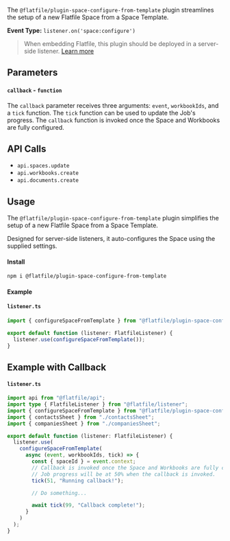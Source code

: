<!-- START_INFOCARD -->

The `@flatfile/plugin-space-configure-from-template` plugin streamlines the setup of a new Flatfile Space from a Space Template.

**Event Type:**
`listener.on('space:configure')`

<!-- END_INFOCARD -->


> When embedding Flatfile, this plugin should be deployed in a server-side listener. [Learn more](/docs/orchestration/listeners#listener-types)


## Parameters

#### `callback` - `function`

The `callback` parameter receives three arguments: `event`, `workbookIds`, and a `tick` function. The `tick` function can be used to update the Job's progress. The `callback` function is invoked once the Space and Workbooks are fully configured.


## API Calls

- `api.spaces.update`
- `api.workbooks.create`
- `api.documents.create`



## Usage

The `@flatfile/plugin-space-configure-from-template` plugin simplifies the setup of a new Flatfile Space from a Space Template.

Designed for server-side listeners, it auto-configures the Space using the supplied settings.

#### Install

```bash install
npm i @flatfile/plugin-space-configure-from-template
```

#### Example

#### `listener.ts`

```typescript listener.ts
import { configureSpaceFromTemplate } from "@flatfile/plugin-space-configure-from-template";

export default function (listener: FlatfileListener) {
  listener.use(configureSpaceFromTemplate());
}
```


## Example with Callback

#### `listener.ts`

```typescript listener.ts
import api from "@flatfile/api";
import type { FlatfileListener } from "@flatfile/listener";
import { configureSpaceFromTemplate } from "@flatfile/plugin-space-configure-from-template";
import { contactsSheet } from "./contactsSheet";
import { companiesSheet } from "./companiesSheet";

export default function (listener: FlatfileListener) {
  listener.use(
    configureSpaceFromTemplate(
      async (event, workbookIds, tick) => {
        const { spaceId } = event.context;
        // Callback is invoked once the Space and Workbooks are fully configured.
        // Job progress will be at 50% when the callback is invoked.
        tick(51, "Running callback!");

        // Do something...

        await tick(99, "Callback complete!");
      }
    )
  );
}
```
